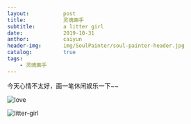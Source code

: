 ```yaml
---
layout:           post
title:            灵魂画手 
subtitle:         a litter girl
date:             2019-10-31
anthor:           caiyun
header-img:       img/SoulPainter/soul-painter-header.jpg
catalog:          true
tags:
    - 灵魂画手
---
```


今天心情不太好，画一笔休闲娱乐一下~~

![love](http://agcaiyun.compelcode.com/soulPainter-2019-10-31-love.jpg)

![litter-girl](http://agcaiyun.compelcode.com/soulPainter-2019-10-31-litterGirl.jpg)
